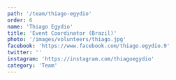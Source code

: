 ```yaml
---
path: '/team/thiago-egydio'
order: 6
name: 'Thiago Egydio'
title: 'Event Coordinator (Brazil)'
photo: '/images/volunteers/thiago.jpg'
facebook: 'https://www.facebook.com/thiago.egydio.9'
twitter: ''
instagram: 'https://instagram.com/thiagoegydio'
category: 'Team'
---
```

